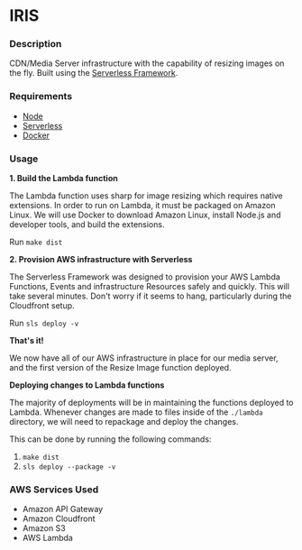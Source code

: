 # IRIS

### Description

CDN/Media Server infrastructure with the capability of resizing images on the fly. Built using the
[Serverless Framework](https://serverless.com/).

### Requirements

- [Node](https://nodejs.org/en/)
- [Serverless](https://serverless.com/)
- [Docker](https://docs.docker.com/engine/installation/)

### Usage

**1. Build the Lambda function**

The Lambda function uses sharp for image resizing which requires native extensions. In order to run on Lambda, it must
be packaged on Amazon Linux. We will use Docker to download Amazon Linux, install Node.js and developer tools, and build
the extensions.

Run `make dist`

**2. Provision AWS infrastructure with Serverless**

The Serverless Framework was designed to provision your AWS Lambda Functions, Events and infrastructure Resources safely
and quickly. This will take several minutes. Don't worry if it seems to hang, particularly during the Cloudfront setup.

Run `sls deploy -v`

**That's it!**

We now have all of our AWS infrastructure in place for our media server, and the first version of the Resize Image
function deployed.

**Deploying changes to Lambda functions**

The majority of deployments will be in maintaining the functions deployed to Lambda. Whenever changes are made to files
inside of the `./lambda` directory, we will need to repackage and deploy the changes.

This can be done by running the following commands:

1. `make dist`
1. `sls deploy --package -v`

### AWS Services Used

- Amazon API Gateway
- Amazon Cloudfront
- Amazon S3
- AWS Lambda 
